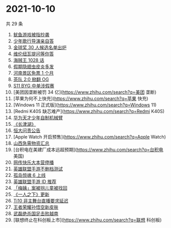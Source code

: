 # 2021-10-10

共 29 条

<!-- BEGIN ZHIHUSEARCH -->
<!-- 最后更新时间 Sun Oct 10 2021 16:09:40 GMT+0800 (China Standard Time) -->
1. [鱿鱼游戏被指抄袭](https://www.zhihu.com/search?q=鱿鱼游戏)
1. [少年歌行导演亲自答](https://www.zhihu.com/search?q=少年歌行)
1. [金球奖 30 人候选名单出炉](https://www.zhihu.com/search?q=金球奖)
1. [维伦纽瓦提问等你答](https://www.zhihu.com/search?q=维伦纽瓦)
1. [海贼王 1028 话](https://www.zhihu.com/search?q=海贼王)
1. [假期隐翅虫皮炎多发](https://www.zhihu.com/search?q=隐翅虫)
1. [河南景区免票 1 个月](https://www.zhihu.com/search?q=河南景区)
1. [茶队 2:0 掀翻 OG](https://www.zhihu.com/search?q=og)
1. [S11 BYG 中单涉假赛](https://www.zhihu.com/search?q=byg)
1. [美团因垄断被罚 34 亿](https://www.zhihu.com/search?q=美团 垄断)
1. [苹果为何不上快充](https://www.zhihu.com/search?q=苹果 快充)
1. [Windows 11 正式版](https://www.zhihu.com/search?q=Windows 11)
1. [Redmi K40S 缺芯难产](https://www.zhihu.com/search?q=Redmi K40S)
1. [华为天才少年自制机械臂](https://www.zhihu.com/search?q=稚晖)
1. [《长津湖》](https://www.zhihu.com/search?q=长津湖)
1. [恒大问责公告](https://www.zhihu.com/search?q=恒大)
1. [Apple Watch 开启预售](https://www.zhihu.com/search?q=Apple Watch)
1. [ 山西急需物资汇总](https://www.zhihu.com/search?q=山西)
1. [台积电在美建厂成本远超预期](https://www.zhihu.com/search?q=台积电 美国)
1. [网传快乐大本营停播](https://www.zhihu.com/search?q=快乐大本营)
1. [英雄联盟手游不删档测试](https://www.zhihu.com/search?q=英雄联盟手游)
1. [孤岛惊魂 6 上线](https://www.zhihu.com/search?q=孤岛惊魂6)
1. [英雄联盟手游 ID 推荐](https://www.zhihu.com/search?q=英雄联盟手游id)
1. [「梅姨」案被拐儿童被找回](https://www.zhihu.com/search?q=梅姨)
1. [《一人之下》更新](https://www.zhihu.com/search?q=一人之下)
1. [Ti10 非主舞台直播要求延迟](https://www.zhihu.com/search?q=ti10直播)
1. [王者荣耀孙悟空新皮肤](https://www.zhihu.com/search?q=孙悟空皮肤)
1. [武磊绝杀国足击败越南](https://www.zhihu.com/search?q=中国男足)
1. [联想终止在科创板上市](https://www.zhihu.com/search?q=联想 科创板)
<!-- END ZHIHUSEARCH -->
